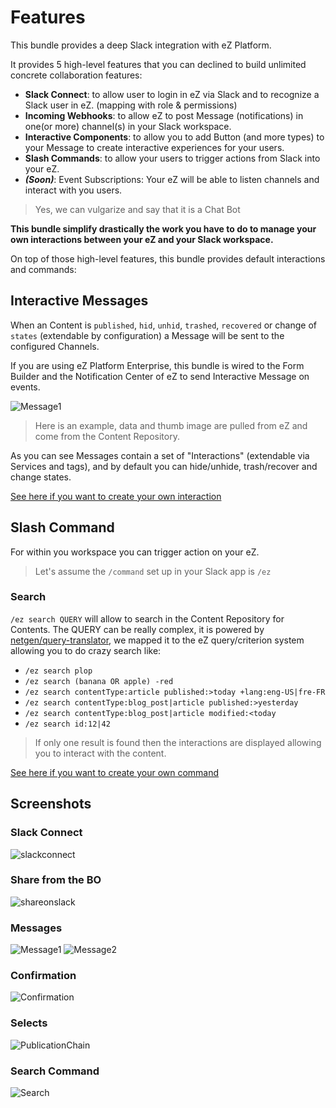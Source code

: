 # Features

This bundle provides a deep Slack integration with eZ Platform.

It provides 5 high-level features that you can declined to build unlimited concrete collaboration features:

- **Slack Connect**: to allow user to login in eZ via Slack and to recognize a Slack user in eZ. (mapping with 
role & permissions)
- **Incoming Webhooks**: to allow eZ to post Message (notifications) in one(or more) channel(s) in your Slack workspace.
- **Interactive Components**: to allow you to add Button (and more types) to your Message to create interactive 
experiences for your users.
- **Slash Commands**: to allow your users to trigger actions from Slack into your eZ.
- **_(Soon)_**: Event Subscriptions: Your eZ will be able to listen channels and interact with you users.

> Yes, we can vulgarize and say that it is a Chat Bot

**This bundle simplify drastically the work you have to do to manage your own interactions between your eZ and your 
Slack workspace.**

On top of those high-level features, this bundle provides default interactions and commands:

## Interactive Messages 

When an Content is `published`, `hid`, `unhid`, `trashed`, `recovered` or change of `states` (extendable by 
configuration) a Message will be sent to the configured Channels.

If you are using eZ Platform Enterprise, this bundle is wired to the Form Builder and the Notification Center of eZ to 
send Interactive Message on events. 

![Message1]

> Here is an example, data and thumb image are pulled from eZ and come from the Content Repository.

As you can see Messages contain a set of "Interactions" (extendable via Services and tags), and by default you 
can hide/unhide, trash/recover and change states.

[See here if you want to create your own interaction](TODO)


## Slash Command

For within you workspace you can trigger action on your eZ.

> Let's assume the `/command` set up in your Slack app is `/ez`

### Search

`/ez search QUERY` will allow to search in the Content Repository for Contents. The QUERY can be really complex, it is
powered by [netgen/query-translator](https://github.com/netgen/query-translator), we mapped it to the eZ query/criterion
system allowing you to do crazy search like:

- `/ez search plop`
- `/ez search (banana OR apple) -red`
- `/ez search contentType:article published:>today +lang:eng-US|fre-FR`
- `/ez search contentType:blog_post|article published:>yesterday`
- `/ez search contentType:blog_post|article modified:<today`
- `/ez search id:12|42`

> If only one result is found then the interactions are displayed allowing you to interact with the content.


[See here if you want to create your own command](TODO)

## Screenshots

### Slack Connect

![slackconnect]

### Share from the BO

![shareonslack]

### Messages

![Message1]
![Message2]

### Confirmation

![Confirmation]

### Selects

![PublicationChain]

### Search Command

![Search]



[Confirmation]: images/Confirmation.png
[Message1]: images/Message1.png
[Message2]: images/Message2.png
[PublicationChain]: images/PublicationChain.png
[Search]: images/search.png
[shareonslack]: images/shareonslack.png
[slackconnect]: images/slackconnect.png

